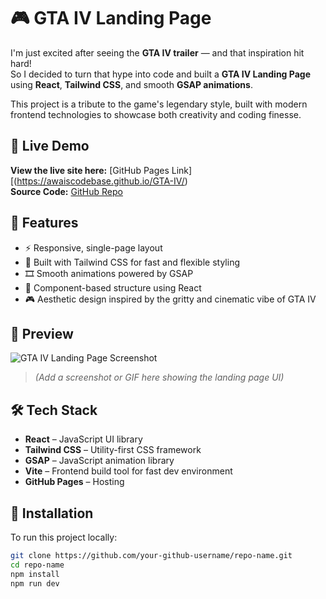 # 🎮 GTA IV Landing Page

I'm just excited after seeing the **GTA IV trailer** — and that inspiration hit hard!  
So I decided to turn that hype into code and built a **GTA IV Landing Page** using **React**, **Tailwind CSS**, and smooth **GSAP animations**.

This project is a tribute to the game's legendary style, built with modern frontend technologies to showcase both creativity and coding finesse.

## 🔗 Live Demo

**View the live site here:** [GitHub Pages Link][(https://awaiscodebase.github.io/GTA-IV/)  
**Source Code:** [GitHub Repo](https://github.com/AwaisCodeBase/GTA-IV)

## 🚀 Features

- ⚡ Responsive, single-page layout
- 🎨 Built with Tailwind CSS for fast and flexible styling
- 🎞️ Smooth animations powered by GSAP
- 🧩 Component-based structure using React
- 🎮 Aesthetic design inspired by the gritty and cinematic vibe of GTA IV

## 📸 Preview

![GTA IV Landing Page Screenshot](./GTA-IV.png)

> *(Add a screenshot or GIF here showing the landing page UI)*

## 🛠️ Tech Stack

- **React** – JavaScript UI library
- **Tailwind CSS** – Utility-first CSS framework
- **GSAP** – JavaScript animation library
- **Vite** – Frontend build tool for fast dev environment
- **GitHub Pages** – Hosting

## 🧪 Installation

To run this project locally:

```bash
git clone https://github.com/your-github-username/repo-name.git
cd repo-name
npm install
npm run dev
